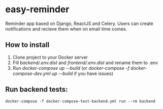 # easy-reminder

Reminder app based on Django, ReactJS and Celery.
Users can create notifications and recieve them when on email time comes. 

## How to install
1. Clone project to your Docker server
1. Fill *backend/.env.dist* and *frontend/.env.dist* and rename them to .env
3. Run *docker-compose up --build* (or *docker-compose -f docker-compose-dev.yml up --build* if you have issues) 

## Run backend tests:
```
docker-compose -f docker-compose-test-backend.yml run --rm backend
```